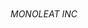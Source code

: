 <!-- wp:group {"align":"full","style":{"spacing":{"padding":{"right":"var:preset|spacing|50","left":"var:preset|spacing|50","top":"var:preset|spacing|50","bottom":"var:preset|spacing|50"}}},"layout":{"inherit":true,"type":"constrained"}} -->
<div class="wp-block-group alignfull" style="padding-top:var(--wp--preset--spacing--50);padding-right:var(--wp--preset--spacing--50);padding-bottom:var(--wp--preset--spacing--50);padding-left:var(--wp--preset--spacing--50)"><!-- wp:group {"align":"wide","layout":{"type":"flex","justifyContent":"space-between"}} -->
<div class="wp-block-group alignwide"><!-- wp:site-title {"fontSize":"medium"} /-->
<!-- wp:image {"id":6,"sizeSlug":"full","linkDestination":"none"} -->
<figure class="wp-block-image size-full"><img src="https://monoleatcom.files.wordpress.com/2023/11/m-logo-concept.jpg" alt="" class="wp-image-6"/></figure>
<!-- /wp:image --></div>
<!-- /wp:group --></div>
<!-- /wp:group -->

<!-- wp:group {"tagName":"main","style":{"spacing":{"margin":{"top":"var:preset|spacing|50","bottom":"var:preset|spacing|70"}}},"layout":{"type":"constrained"}} -->
<main class="wp-block-group" style="margin-top:var(--wp--preset--spacing--50);margin-bottom:var(--wp--preset--spacing--70)"><!-- wp:heading {"textAlign":"center","level":6,"align":"wide","style":{"spacing":{"margin":{"bottom":"var:preset|spacing|60"}}}} -->
<h6 class="wp-block-heading alignwide has-text-align-center" style="margin-bottom:var(--wp--preset--spacing--60)">MONOLEAT INC</h6>
<!-- /wp:heading --></main>
<!-- /wp:group -->
